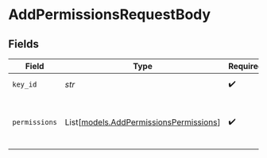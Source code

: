# AddPermissionsRequestBody


## Fields

| Field                                                                            | Type                                                                             | Required                                                                         | Description                                                                      |
| -------------------------------------------------------------------------------- | -------------------------------------------------------------------------------- | -------------------------------------------------------------------------------- | -------------------------------------------------------------------------------- |
| `key_id`                                                                         | *str*                                                                            | :heavy_check_mark:                                                               | The id of the key.                                                               |
| `permissions`                                                                    | List[[models.AddPermissionsPermissions](../models/addpermissionspermissions.md)] | :heavy_check_mark:                                                               | The permissions you want to add to this key                                      |